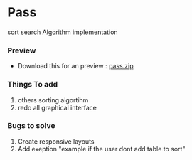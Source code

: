 # Pass

sort search Algorithm implementation 

### Preview

- Download this for an preview : [pass.zip](https://github.com/AatroxMainBTW/Pass/files/5906265/pass.zip)


### Things To add
1. others sorting algortihm
2. redo all graphical interface

### Bugs to solve
1. Create responsive layouts 
2. Add exeption "example if the user dont add table to sort"

